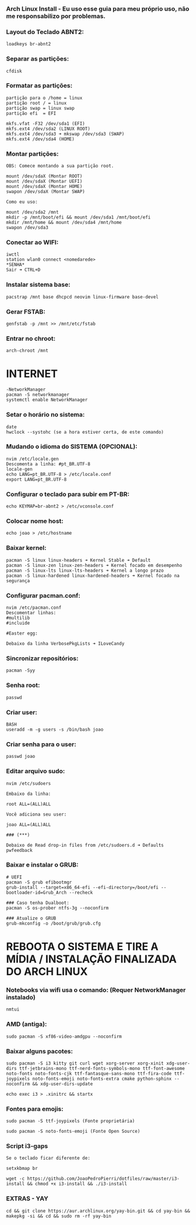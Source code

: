 ### Arch Linux Install - Eu uso esse guia para meu próprio uso, não me responsabilizo por problemas.

### Layout do Teclado ABNT2:

```
loadkeys br-abnt2
```

### Separar as partições:

```
cfdisk
```

### Formatar as partições:

```
partição para o /home = linux
partição root / = linux
partição swap = linux swap
partição efi  = EFI
```

```
mkfs.vfat -F32 /dev/sda1 (EFI)
mkfs.ext4 /dev/sda2 (LINUX ROOT)
mkfs.ext4 /dev/sda3 ➜ mkswap /dev/sda3 (SWAP)
mkfs.ext4 /dev/sda4 (HOME)
```

### Montar partições:

```
OBS: Comece montando a sua partição root.

mount /dev/sdaX (Montar ROOT)
mount /dev/sdaX (Montar UEFI)
mount /dev/sdaX (Montar HOME)
swapon /dev/sdaX (Montar SWAP)

Como eu uso:

mount /dev/sda2 /mnt 
mkdir -p /mnt/boot/efi && mount /dev/sda1 /mnt/boot/efi
mkdir /mnt/home && mount /dev/sda4 /mnt/home
swapon /dev/sda3
```

### Conectar ao WIFI:

```
iwctl
station wlan0 connect <nomedarede>
*SENHA*
Sair ➜ CTRL+D
```

### Instalar sistema base:

```
pacstrap /mnt base dhcpcd neovim linux-firmware base-devel
```

### Gerar FSTAB:

```
genfstab -p /mnt >> /mnt/etc/fstab
```

### Entrar no chroot:

```
arch-chroot /mnt
```

# INTERNET

```
-NetworkManager
pacman -S networkmanager
systemctl enable NetworkManager
```

### Setar o horário no sistema:

```
date
hwclock --systohc (se a hora estiver certa, de este comando)
```

### Mudando o idioma do SISTEMA (OPCIONAL):

```
nvim /etc/locale.gen
Descomenta a linha: #pt_BR.UTF-8
locale-gen
echo LANG=pt_BR.UTF-8 > /etc/locale.conf
export LANG=pt_BR.UTF-8
```

### Configurar o teclado para subir em PT-BR:

```
echo KEYMAP=br-abnt2 > /etc/vconsole.conf
```

### Colocar nome host:

```
echo joao > /etc/hostname
```

### Baixar kernel:

```
pacman -S linux linux-headers ➜ Kernel Stable ➜ Default
pacman -S linux-zen linux-zen-headers ➜ Kernel focado em desempenho
pacman -S linux-lts linux-lts-headers ➜ Kernel a longo prazo
pacman -S linux-hardened linux-hardened-headers ➜ Kernel focado na segurança
```

### Configurar pacman.conf:

```
nvim /etc/pacman.conf
Descomentar linhas:
#multilib
#incluide

#Easter egg:

Debaixo da linha VerbosePkgLists ➜ ILoveCandy
```

### Sincronizar repositórios:

```
pacman -Syy
```

### Senha root:

```
passwd 
```

### Criar user:

```
BASH
useradd -m -g users -s /bin/bash joao
```

### Criar senha para o user:

```
passwd joao
```

### Editar arquivo sudo:

```
nvim /etc/sudoers

Embaixo da linha:

root ALL=(ALL)ALL

Você adiciona seu user:

joao ALL=(ALL)ALL

### (***)

Debaixo de Read drop-in files from /etc/sudoers.d ➜ Defaults pwfeedback
```

### Baixar e instalar o GRUB:

```
# UEFI
pacman -S grub efibootmgr
grub-install --target=x86_64-efi --efi-directory=/boot/efi --bootloader-id=Grub_Arch --recheck

### Caso tenha Dualboot:
pacman -S os-prober ntfs-3g --noconfirm

### Atualize o GRUB
grub-mkconfig -o /boot/grub/grub.cfg
```

# REBOOTA O SISTEMA E TIRE A MÍDIA / INSTALAÇÃO FINALIZADA DO ARCH LINUX #

### Notebooks via wifi usa o comando: (Requer NetworkManager instalado)

```
nmtui
```

### AMD (antiga):

```
sudo pacman -S xf86-video-amdgpu --noconfirm
```

### Baixar alguns pacotes:

```
sudo pacman -S i3 kitty git curl wget xorg-server xorg-xinit xdg-user-dirs ttf-jetbrains-mono ttf-nerd-fonts-symbols-mono ttf-font-awesome noto-fonts noto-fonts-cjk ttf-fantasque-sans-mono ttf-fira-code ttf-joypixels noto-fonts-emoji noto-fonts-extra cmake python-sphinx --noconfirm && xdg-user-dirs-update

echo exec i3 > .xinitrc && startx 
```

### Fontes para emojis:
```
sudo pacman -S ttf-joypixels (Fonte proprietária)

sudo pacman -S noto-fonts-emoji (Fonte Open Source) 
```

### Script i3-gaps

```
Se o teclado ficar diferente de:

setxkbmap br
```

```
wget -c https://github.com/JoaoPedroPierri/dotfiles/raw/master/i3-install && chmod +x i3-install && ./i3-install
```

### EXTRAS - YAY

```
cd && git clone https://aur.archlinux.org/yay-bin.git && cd yay-bin && makepkg -si && cd && sudo rm -rf yay-bin
```

